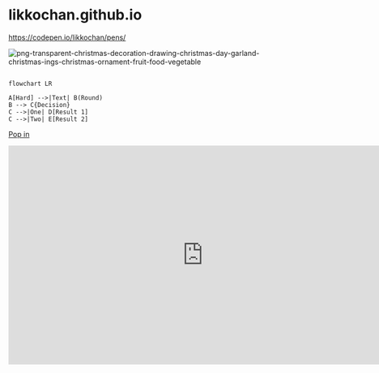 # likkochan.github.io

https://codepen.io/likkochan/pens/





![png-transparent-christmas-decoration-drawing-christmas-day-garland-christmas-ings-christmas-ornament-fruit-food-vegetable](https://user-images.githubusercontent.com/114712862/206611632-9963e25b-1bd7-4f7a-9a30-286ad0f105fa.png)





```mermaid

flowchart LR

A[Hard] -->|Text| B(Round)
B --> C{Decision}
C -->|One| D[Result 1]
C -->|Two| E[Result 2]
```




<link rel="stylesheet" href="./CSS/style.css">







<a class="iksweb" href="https://github.com/likkochan" target="_blank"  title="Pop in">Pop in</a>






<iframe width="768" height="432" src="https://miro.com/app/live-embed/uXjVPCEx3wU=/?moveToViewport=-800,-655,1622,1153&embedId=587551173754" frameborder="0" scrolling="no" allowfullscreen></iframe>
